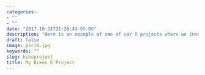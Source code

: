 ```yaml
---
categories:
- ""
- ""
date: "2017-10-31T21:28:43-05:00"
description: "Here is an example of one of our R projects where we investigated the changes in the numbers of bike rentals over time"
draft: false
image: pic10.jpg
keywords: ""
slug: bikeproject
title: My Bikes R Project
---
```








